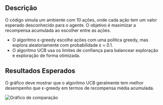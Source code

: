 ## Descrição

O código simula um ambiente com 10 ações, onde cada ação tem um valor esperado desconhecido para o agente. O objetivo é maximizar a recompensa acumulada ao escolher entre as ações.

- O algoritmo ε-greedy escolhe ações com uma política greedy, mas explora aleatoriamente com probabilidade ε = 0.1.
- O algoritmo UCB usa os limites de confiança para balancear exploração e exploração de forma otimizada.

## Resultados Esperados

O gráfico deve mostrar que o algoritmo UCB geralmente tem melhor desempenho que ε-greedy em termos de recompensa média acumulada.

![Gráfico de comparação](https://raw.githubusercontent.com/renansaraivaifpb/fundamentals-of-reinforcement-learning/refs/heads/main/UCB_vs_Egreedy/UCB_vs_%CE%B5-greedy.png)
